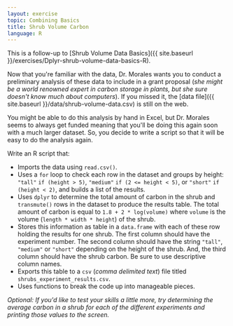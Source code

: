 ```yaml
---
layout: exercise
topic: Combining Basics
title: Shrub Volume Carbon
language: R
---
```


This is a follow-up to [Shrub Volume Data Basics]({{ site.baseurl }}/exercises/Dplyr-shrub-volume-data-basics-R).

Now that you're familiar with the data, Dr. Morales wants you to conduct a preliminary analysis of these data to include in a grant proposal (*she might be a world renowned expert in carbon storage in plants, but she sure doesn't know much about computers*). If you missed it, the [data file]({{ site.baseurl }}/data/shrub-volume-data.csv) is still on the web.

You might be able to do this analysis by hand in Excel, but Dr. Morales seems to
always get funded meaning that you'll be doing this again soon with a much
larger dataset. So, you decide to write a script so that it will be easy to do
the analysis again.

Write an R script that:

- Imports the data using `read.csv()`.
- Uses a `for` loop to check each row in the dataset and groups by height: 
  `"tall"` `if (height > 5)`, `"medium"` `if (2 <= height < 5)`, 
  or `"short"` `if (height < 2)`, and builds a list of the results.
- Uses `dplyr` to determine the total amount of carbon in the shrub and 
`transmute()` rows in the dataset to produce the results table. The total
amount of carbon is equal to `1.8 + 2 * log(volume)` where `volume` is the 
volume (`length * width * height`) of the shrub.  
- Stores this information as table in a `data.frame` with each of these row
holding the results for one shrub. The first column should have the
experiment number. The second column should have the string `"tall"`, 
`"medium"` or `"short"` depending on the height of the shrub. And, the third 
column should have the shrub carbon. Be sure to use descriptive column names.
- Exports this table to a `csv` (*comma delimited text*) file titled
`shrubs_experiment_results.csv`.
- Uses functions to break the code up into manageable pieces.

*Optional: If you'd like to test your skills a little more, try determining 
the average carbon in a shrub for each of the different experiments and 
printing those values to the screen.*

